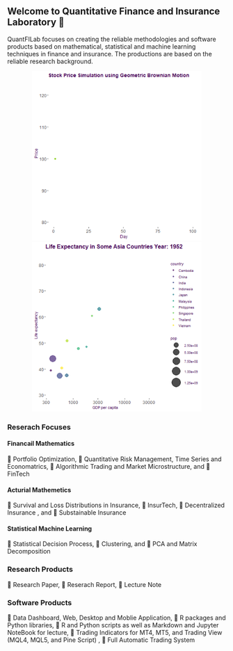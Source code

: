 ## Welcome to Quantitative Finance and Insurance Laboratory 👋

QuantFILab focuses on creating the reliable methodologies and software products based on mathematical, statistical and machine learning techniques in finance and insurance. The productions are based on the reliable research background.

<p align="center">
  <img src="https://github.com/QuantFILab/QuantFILab/blob/master/Figure/sim.gif?raw=true" width="390" height="390"/>
  <img src="https://github.com/QuantFILab/QuantFILab/blob/master/Figure/life.gif?raw=true" width="390" height="390"/>
</p>


### Reserach Focuses
#### Financail Mathematics
:small_blue_diamond: Portfolio Optimization, :small_blue_diamond: Quantitative Risk Management, Time Series and Economatrics, :small_blue_diamond: Algorithmic Trading and Market Microstructure, and :small_blue_diamond: FinTech

#### Acturial Mathemetics
:small_blue_diamond: Survival and Loss Distributions in Insurance, :small_blue_diamond: InsurTech, :small_blue_diamond: Decentralized Insurance , and :small_blue_diamond: Substainable Insurance

#### Statistical Machine Learning
:small_blue_diamond: Statistical Decision Process, :small_blue_diamond: Clustering, and :small_blue_diamond: PCA and Matrix Decomposition 

### Research Products
:small_blue_diamond: Research Paper, :small_blue_diamond: Reserach Report, :small_blue_diamond: Lecture Note

### Software Products
:small_blue_diamond: Data Dashboard, Web, Desktop and Moblie Application, :small_blue_diamond: R packages and Python libraries, :small_blue_diamond: R and Python scripts as well as Markdown and Jupyter NoteBook for lecture, :small_blue_diamond: Trading Indicators for MT4, MT5, and Trading View (MQL4, MQL5, and Pine Script)
, :small_blue_diamond: Full Automatic Trading System
      

<!--
**QuantFILab/QuantFILab** is a ✨ _special_ ✨ repository because its `README.md` (this file) appears on your GitHub profile.

Here are some ideas to get you started:

- 🔭 I’m currently working on ...
- 🌱 I’m currently learning ...
- 👯 I’m looking to collaborate on ...
- 🤔 I’m looking for help with ...
- 💬 Ask me about ...
- 📫 How to reach me: ...
- 😄 Pronouns: ...
- ⚡ Fun fact: ...
-->

